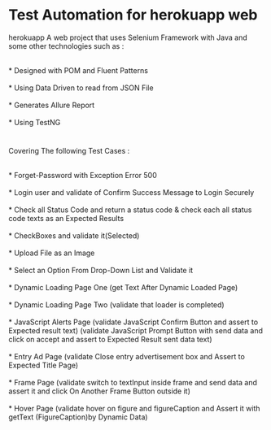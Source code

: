 <h1> Test Automation for herokuapp web </h1> 

<p>herokuapp A web project that uses Selenium Framework with Java and some other technologies such as :</p> 


<br>* Designed with POM and Fluent Patterns</br>
<br>* Using Data Driven to read from JSON File</br>
<br>* Generates Allure Report</br>
<br>* Using TestNG</br>
<h1></h1>

<p>Covering The following Test Cases :</p>


<br>* Forget-Password with Exception Error 500</br> 
<br>* Login user and validate of Confirm Success Message to Login Securely</br> 
<br>* Check all Status Code and return a status code & check each all status code texts as an Expected Results</br>
<br>* CheckBoxes and validate it(Selected)</br>
<br>* Upload File as an Image</br>
<br>* Select an Option From Drop-Down List and Validate it</br>
<br>* Dynamic Loading Page One (get Text After Dynamic Loaded Page)</br>
<br>* Dynamic Loading Page Two (validate that loader is completed)</br>
<br>* JavaScript Alerts Page (validate JavaScript Confirm Button and assert to Expected result text)
(validate JavaScript Prompt Button with send data and click on accept and assert to Expected Result sent data text)</br>
<br>* Entry Ad Page (validate Close entry advertisement box and Assert to Expected Title Page)</br>
<br>* Frame Page (validate switch to textInput inside frame and send data and assert it and click On Another Frame Button outside it)</br>
<br>* Hover Page (validate hover on figure and figureCaption and Assert it with getText (FigureCaption)by Dynamic Data)</br>